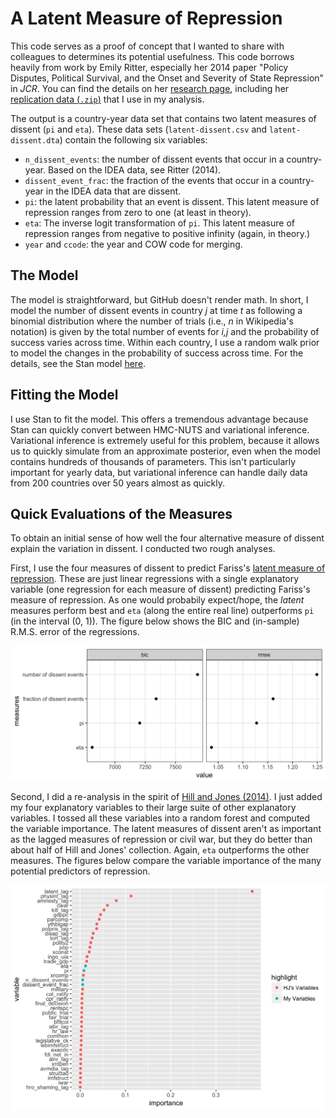 # A Latent Measure of Repression

This code serves as a proof of concept that I wanted to share with colleagues to determines its potential usefulness. This code borrows heavily from work by Emily Ritter, especially her 2014 paper "Policy Disputes, Political Survival, and the Onset and Severity of State Repression" in *JCR*. You can find the details on her [research page](https://www.emilyhenckenritter.com/research/), including her [replication data (`.zip`)](https://www.emilyhenckenritter.com/s/RitterJCR2014Replication.zip) that I use in my analysis.

The output is a country-year data set that contains two latent measures of dissent (`pi` and `eta`). These data sets (`latent-dissent.csv` and `latent-dissent.dta`) contain the following six variables:

- `n_dissent_events`: the number of dissent events that occur in a country-year. Based on the IDEA data, see Ritter (2014).
- `dissent_event_frac`: the fraction of the events that occur in a country-year in the IDEA data that are dissent.
- `pi`: the latent probability that an event is dissent. This latent measure of repression ranges from zero to one (at least in theory).
- `eta`: The inverse logit transformation of `pi`. This latent measure of repression ranges from negative to positive infinity (again, in theory.)
- `year` and `ccode`: the year and COW code for merging.

## The Model

The model is straightforward, but GitHub doesn't render math. In short, I model the number of dissent events in country *j* at time *t* as following a binomial distribution where the number of trials (i.e., *n* in Wikipedia's notation) is given by the total number of events for *i,j* and the probability of success varies across time. Within each country, I use a random walk prior to model the changes in the probability of success across time. For the details, see the Stan model [here](src/binomial.stan).

## Fitting the Model

I use Stan to fit the model. This offers a tremendous advantage because Stan can quickly convert between HMC-NUTS and variational inference. Variational inference is extremely useful for this problem, because it allows us to quickly simulate from an approximate posterior, even when the model contains hundreds of thousands of parameters. This isn't particularly important for yearly data, but variational inference can handle daily data from 200 countries over 50 years almost as quickly.

## Quick Evaluations of the Measures

To obtain an initial sense of how well the four alternative measure of dissent explain the variation in dissent. I conducted two rough analyses.

First, I use the four measures of dissent to predict Fariss's [latent measure of repression](http://humanrightsscores.org). These are just linear regressions with a single explanatory variable (one regression for each measure of dissent) predicting Fariss's measure of repression. As one would probabily expect/hope, the *latent* measures perform best and `eta` (along the entire real line) outperforms `pi` (in the interval (0, 1)). The figure below shows the BIC and (in-sample) R.M.S. error of the regressions.

![](figs/fariss-test.png)

Second, I did a re-analysis in the spirit of [Hill and Jones (2014)](https://github.com/zmjones/eeesr). I just added my four explanatory variables to their large suite of other explanatory variables. I tossed all these variables into a random forest and computed the variable importance. The latent measures of dissent aren't as important as the lagged measures of repression or civil war, but they do better than about half of Hill and Jones' collection. Again, `eta` outperforms the other measures. The figures below compare the variable importance of the many potential predictors of repression.

![](figs/hj-test.png)
